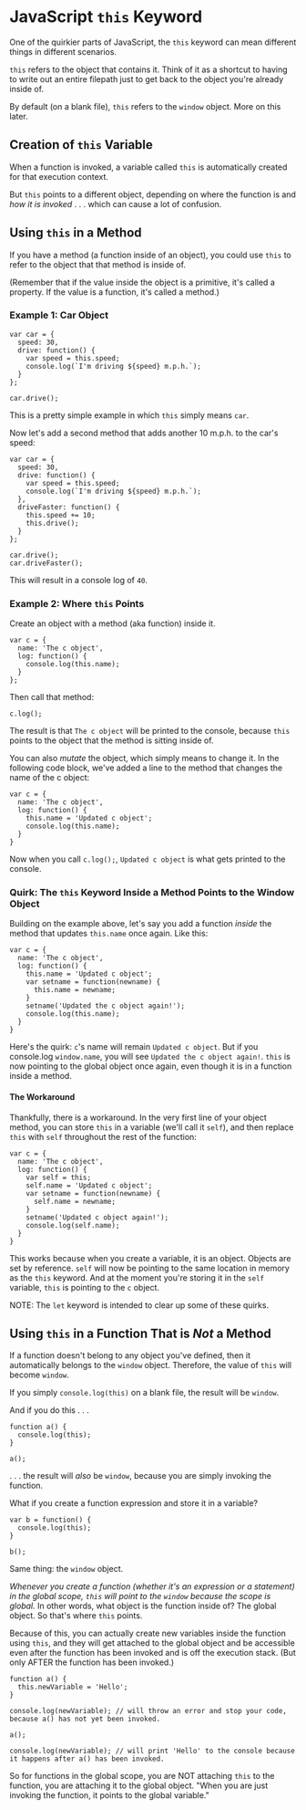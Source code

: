 # JavaScript `this` Keyword

One of the quirkier parts of JavaScript, the `this` keyword can mean different things in different scenarios.

`this` refers to the object that contains it. Think of it as a shortcut to having to write out an entire filepath just to get back to the object you're already inside of.

By default (on a blank file), `this` refers to the `window` object. More on this later.


## Creation of `this` Variable

When a function is invoked, a variable called `this` is automatically created for that execution context.

But `this` points to a different object, depending on where the function is and *how it is invoked* . . . which can cause a lot of confusion.


## Using `this` in a Method

If you have a method (a function inside of an object), you could use `this` to refer to the object that that method is inside of.

(Remember that if the value inside the object is a primitive, it's called a property. If the value is a function, it's called a method.)


### Example 1: Car Object

```
var car = {
  speed: 30,
  drive: function() {
    var speed = this.speed;
    console.log(`I'm driving ${speed} m.p.h.`);
  }
};

car.drive();
```

This is a pretty simple example in which `this` simply means `car`.

Now let's add a second method that adds another 10 m.p.h. to the car's speed:

```
var car = {
  speed: 30,
  drive: function() {
    var speed = this.speed;
    console.log(`I'm driving ${speed} m.p.h.`);
  },
  driveFaster: function() {
    this.speed += 10;
    this.drive();
  }
};

car.drive();
car.driveFaster();
```

This will result in a console log of `40`.


### Example 2: Where `this` Points

Create an object with a method (aka function) inside it.

```
var c = {
  name: 'The c object',
  log: function() {
    console.log(this.name);
  }
};
```

Then call that method:

```
c.log();
```

The result is that `The c object` will be printed to the console, because `this` points to the object that the method is sitting inside of.

You can also *mutate* the object, which simply means to change it. In the following code block, we've added a line to the method that changes the name of the c object:

```
var c = {
  name: 'The c object',
  log: function() {
    this.name = 'Updated c object';
    console.log(this.name);
  }
}
```

Now when you call `c.log();`, `Updated c object` is what gets printed to the console.


### Quirk: The `this` Keyword Inside a Method Points to the Window Object

Building on the example above, let's say you add a function *inside* the method that updates `this.name` once again. Like this:

```
var c = {
  name: 'The c object',
  log: function() {
    this.name = 'Updated c object';
    var setname = function(newname) {
      this.name = newname;
    }
    setname('Updated the c object again!');
    console.log(this.name);
  }
}
```

Here's the quirk: `c`'s name will remain `Updated c object`. But if you console.log `window.name`, you will see `Updated the c object again!`. `this` is now pointing to the global object once again, even though it is in a function inside a method.


#### The Workaround

Thankfully, there is a workaround. In the very first line of your object method, you can store `this` in a variable (we'll call it `self`), and then replace `this` with `self` throughout the rest of the function:

```
var c = {
  name: 'The c object',
  log: function() {
    var self = this;
    self.name = 'Updated c object';
    var setname = function(newname) {
      self.name = newname;
    }
    setname('Updated c object again!');
    console.log(self.name);
  }
}
```

This works because when you create a variable, it is an object. Objects are set by reference. `self` will now be pointing to the same location in memory as the `this` keyword. And at the moment you're storing it in the `self` variable, `this` is pointing to the `c` object.

NOTE: The `let` keyword is intended to clear up some of these quirks.


## Using `this` in a Function That is *Not* a Method

If a function doesn't belong to any object you've defined, then it automatically belongs to the `window` object. Therefore, the value of `this` will become `window`.

If you simply `console.log(this)` on a blank file, the result will be `window`.

And if you do this . . .

```
function a() {
  console.log(this);
}

a();
```

. . . the result will *also* be `window`, because you are simply invoking the function.

What if you create a function expression and store it in a variable?

```
var b = function() {
  console.log(this);
}

b();
```

Same thing: the `window` object.

*Whenever you create a function (whether it's an expression or a statement) in the global scope, `this` will point to the `window` because the scope is global.* In other words, what object is the function inside of? The global object. So that's where `this` points.

Because of this, you can actually create new variables inside the function using `this`, and they will get attached to the global object and be accessible even after the function has been invoked and is off the execution stack. (But only AFTER the function has been invoked.)

```
function a() {
  this.newVariable = 'Hello';
}

console.log(newVariable); // will throw an error and stop your code, because a() has not yet been invoked.

a();

console.log(newVariable); // will print 'Hello' to the console because it happens after a() has been invoked.
```

So for functions in the global scope, you are NOT attaching `this` to the function, you are attaching it to the global object. "When you are just invoking the function, it points to the global variable."